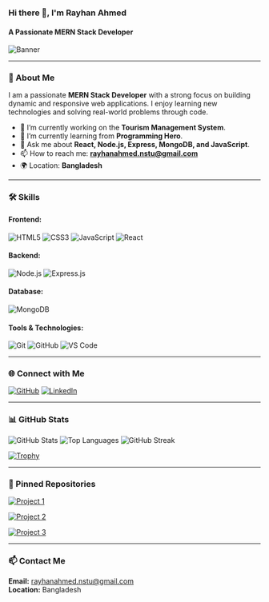 ### Hi there 👋, I'm Rayhan Ahmed
#### A Passionate MERN Stack Developer

![Banner](https://arturssmirnovs.github.io/github-profile-readme-generator/images/banner.png)

---

### 🚀 About Me
I am a passionate **MERN Stack Developer** with a strong focus on building dynamic and responsive web applications. I enjoy learning new technologies and solving real-world problems through code.

- 🔭 I’m currently working on the **Tourism Management System**.
- 🌱 I’m currently learning from **Programming Hero**.
- 💬 Ask me about **React, Node.js, Express, MongoDB, and JavaScript**.
- 📫 How to reach me: **rayhanahmed.nstu@gmail.com**
- 🌍 Location: **Bangladesh**

---

### 🛠️ Skills

#### Frontend:
![HTML5](https://img.shields.io/badge/HTML5-E34F26?style=for-the-badge&logo=html5&logoColor=white)
![CSS3](https://img.shields.io/badge/CSS3-1572B6?style=for-the-badge&logo=css3&logoColor=white)
![JavaScript](https://img.shields.io/badge/JavaScript-F7DF1E?style=for-the-badge&logo=javascript&logoColor=black)
![React](https://img.shields.io/badge/React-20232A?style=for-the-badge&logo=react&logoColor=61DAFB)

#### Backend:
![Node.js](https://img.shields.io/badge/Node.js-339933?style=for-the-badge&logo=nodedotjs&logoColor=white)
![Express.js](https://img.shields.io/badge/Express.js-000000?style=for-the-badge&logo=express&logoColor=white)

#### Database:
![MongoDB](https://img.shields.io/badge/MongoDB-4EA94B?style=for-the-badge&logo=mongodb&logoColor=white)

#### Tools & Technologies:
![Git](https://img.shields.io/badge/Git-F05032?style=for-the-badge&logo=git&logoColor=white)
![GitHub](https://img.shields.io/badge/GitHub-181717?style=for-the-badge&logo=github&logoColor=white)
![VS Code](https://img.shields.io/badge/VS%20Code-007ACC?style=for-the-badge&logo=visual-studio-code&logoColor=white)

---

### 🌐 Connect with Me
[![GitHub](https://img.shields.io/badge/GitHub-181717?style=for-the-badge&logo=github&logoColor=white)](https://github.com/Rayhan-50)
[![LinkedIn](https://img.shields.io/badge/LinkedIn-0A66C2?style=for-the-badge&logo=linkedin&logoColor=white)](https://www.linkedin.com/in/rayhan-ahmed)

---

### 📊 GitHub Stats
![GitHub Stats](https://github-readme-stats.vercel.app/api?username=Rayhan-50&show_icons=true&theme=radical)
![Top Languages](https://github-readme-stats.vercel.app/api/top-langs/?username=Rayhan-50&layout=compact&theme=radical)
![GitHub Streak](https://streak-stats.demolab.com/?user=Rayhan-50&theme=radical)

[![Trophy](https://github-profile-trophy.vercel.app/?username=Rayhan-50&theme=onedark)](https://github.com/ryo-ma/github-profile-trophy)

---

### 📌 Pinned Repositories

[![Project 1](https://github-readme-stats.vercel.app/api/pin/?username=Rayhan-50&repo=Tourism-Management-System)](https://github.com/Rayhan-50/Tourism-Management-System)

[![Project 2](https://github-readme-stats.vercel.app/api/pin/?username=Rayhan-50&repo=Lingo-Bingo)](https://github.com/Rayhan-50/Lingo-Bingo)

[![Project 3](https://github-readme-stats.vercel.app/api/pin/?username=Rayhan-50&repo=GadgetHaven)](https://github.com/Rayhan-50/GadgetHaven)

---

### 📫 Contact Me
**Email:** rayhanahmed.nstu@gmail.com  
**Location:** Bangladesh


<!--
**Rayhan-50/Rayhan-50** is a ✨ _special_ ✨ repository because its `README.md` (this file) appears on your GitHub profile.

Here are some ideas to get you started:

 🔭 I’m currently working on ...
 🌱 I’m currently learning ...
 👯 I’m looking to collaborate on ...
 🤔 I’m looking for help with ...
- 💬 Ask me about ...
- 📫 How to reach me: ...
- 😄 Pronouns: ...
- ⚡ Fun fact: ...
### Hi there 👋, my name is Rayhan Ahmed
#### A passionate MERN Stack Developer
![A passionate MERN Stack Developer](https://arturssmirnovs.github.io/github-profile-readme-generator/images/banner.png)

I made this project just for fun, it allows you to create nice and simple GitHub Readme files that you can copy/paste and use in your profile.

Skills: VUE JS / REACT / JS / HTML / CSS

- 🔭 I’m currently working on this page. 
- 🌱 I’m currently learning From Programming Hero 


[<img src='https://cdn.jsdelivr.net/npm/simple-icons@3.0.1/icons/github.svg' alt='github' height='40'>](https://github.com/Rayhan-50)  

[![trophy](https://github-profile-trophy.vercel.app/?username=Rayhan-50)](https://github.com/ryo-ma/github-profile-trophy)

[![Top Langs](https://github-readme-stats.vercel.app/api/top-langs/?username=Rayhan-50)](https://github.com/anuraghazra/github-readme-stats)

![GitHub stats](https://github-readme-stats.vercel.app/api?username=Rayhan-50&show_icons=true)  

![Vaunt Badge](https://api.vaunt.dev/v1/github/entities/Rayhan-50/contributions?format=svg&private=false)  

![GitHub metrics](https://metrics.lecoq.io/Rayhan-50)  

![GitHub streak stats](https://streak-stats.demolab.com/?user=Rayhan-50)  

